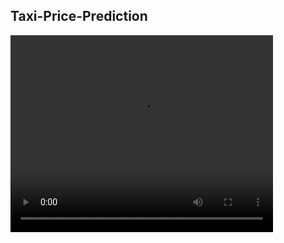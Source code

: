 ## Taxi-Price-Prediction

<video width="420" height="315"
src="https://github.com/mohamed-cs/Taxi-Price-Prediction/blob/main/WhatsApp%20Video%202022-06-08%20at%209.41.46%20AM.mp4"/>
